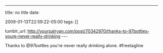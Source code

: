 ---
title: no title
date:

 2009-01-13T22:59:22-05:00 
tags:  []

tumblr_url:
http://yourpalryan.com/post/70342970/thanks-to-97bottles-youre-never-really-drinking
\-\--

Thanks to \@97bottles you're never really drinking alone. \#freetagline
